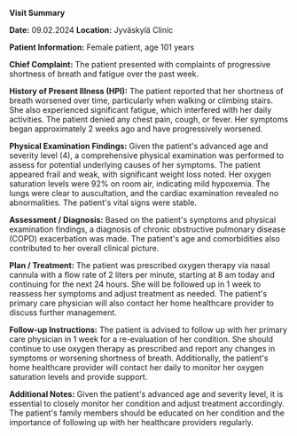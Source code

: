 **Visit Summary**

**Date:** 09.02.2024
**Location:** Jyväskylä Clinic

**Patient Information:**
Female patient, age 101 years

**Chief Complaint:**
The patient presented with complaints of progressive shortness of breath and fatigue over the past week.

**History of Present Illness (HPI):**
The patient reported that her shortness of breath worsened over time, particularly when walking or climbing stairs. She also experienced significant fatigue, which interfered with her daily activities. The patient denied any chest pain, cough, or fever. Her symptoms began approximately 2 weeks ago and have progressively worsened.

**Physical Examination Findings:**
Given the patient's advanced age and severity level (4), a comprehensive physical examination was performed to assess for potential underlying causes of her symptoms. The patient appeared frail and weak, with significant weight loss noted. Her oxygen saturation levels were 92% on room air, indicating mild hypoxemia. The lungs were clear to auscultation, and the cardiac examination revealed no abnormalities. The patient's vital signs were stable.

**Assessment / Diagnosis:**
Based on the patient's symptoms and physical examination findings, a diagnosis of chronic obstructive pulmonary disease (COPD) exacerbation was made. The patient's age and comorbidities also contributed to her overall clinical picture.

**Plan / Treatment:**
The patient was prescribed oxygen therapy via nasal cannula with a flow rate of 2 liters per minute, starting at 8 am today and continuing for the next 24 hours. She will be followed up in 1 week to reassess her symptoms and adjust treatment as needed. The patient's primary care physician will also contact her home healthcare provider to discuss further management.

**Follow-up Instructions:**
The patient is advised to follow up with her primary care physician in 1 week for a re-evaluation of her condition. She should continue to use oxygen therapy as prescribed and report any changes in symptoms or worsening shortness of breath. Additionally, the patient's home healthcare provider will contact her daily to monitor her oxygen saturation levels and provide support.

**Additional Notes:**
Given the patient's advanced age and severity level, it is essential to closely monitor her condition and adjust treatment accordingly. The patient's family members should be educated on her condition and the importance of following up with her healthcare providers regularly.